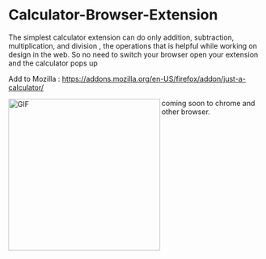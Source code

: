 # Calculator-Browser-Extension<img src="https://addons.cdn.mozilla.net/user-media/addon_icons/2684/2684964-64.png?modified=c637dfef" alt=""/>
The simplest calculator extension can do only addition, subtraction, multiplication, and division , the operations that is helpful while working on design in the web. So no need to switch your browser open your extension and the calculator pops up


Add to Mozilla : https://addons.mozilla.org/en-US/firefox/addon/just-a-calculator/




<img align="left" height="300em" alt="GIF" src="https://github.com/techakhilc47/Calculator-Browser-Extension/blob/master/calc.gif">coming soon to chrome and other browser.
